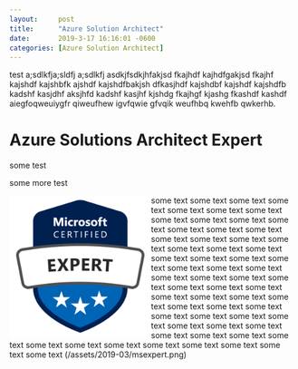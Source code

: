 ```yaml
---
layout:     post
title:      "Azure Solution Architect"
date:       2019-3-17 16:16:01 -0600
categories: [Azure Solution Architect]
---
```


test a;sdlkfja;sldfj a;sdlkfj asdkjfsdkjhfakjsd fkajhdf kajhdfgakjsd fkajhf kajshdf kajshbfk ajshdf kajshdfbakjsh dfkasjhdf kajshdbf kajshdf kajshdfb kadshf kasjdhf aksjhfd kadshf kasjhf kjshdg fkajhgf kjashg fkashdf kashdf aiegfoqweuiygfr qiweufhew igvfqwie gfvqik weufhbq kwehfb qwkerhb.

# Azure Solutions Architect Expert

some test

some more test

<img src="/assets/2019-03/msexpert.png" style="float:left;height:250px"> some text some text some text some text some text some text some text some text some text some text some text some text some text some text some text some text some text some text some text some text some text some text some text some text some text some text some text some text some text some text some text some text some text some text some text some text some text some text some text some text some text some text some text some text some text some text some text some text some text some text some text some text some text some text some text some text some text some text some text some text some text 
(/assets/2019-03/msexpert.png)